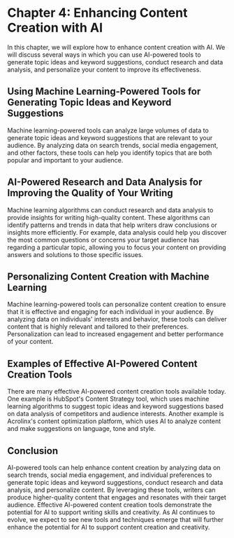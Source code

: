 Chapter 4: Enhancing Content Creation with AI
=============================================

In this chapter, we will explore how to enhance content creation with AI. We will discuss several ways in which you can use AI-powered tools to generate topic ideas and keyword suggestions, conduct research and data analysis, and personalize your content to improve its effectiveness.

Using Machine Learning-Powered Tools for Generating Topic Ideas and Keyword Suggestions
---------------------------------------------------------------------------------------

Machine learning-powered tools can analyze large volumes of data to generate topic ideas and keyword suggestions that are relevant to your audience. By analyzing data on search trends, social media engagement, and other factors, these tools can help you identify topics that are both popular and important to your audience.

AI-Powered Research and Data Analysis for Improving the Quality of Your Writing
-------------------------------------------------------------------------------

Machine learning algorithms can conduct research and data analysis to provide insights for writing high-quality content. These algorithms can identify patterns and trends in data that help writers draw conclusions or insights more efficiently. For example, data analysis could help you discover the most common questions or concerns your target audience has regarding a particular topic, allowing you to focus your content on providing answers and solutions to those specific issues.

Personalizing Content Creation with Machine Learning
----------------------------------------------------

Machine learning-powered tools can personalize content creation to ensure that it is effective and engaging for each individual in your audience. By analyzing data on individuals' interests and behavior, these tools can deliver content that is highly relevant and tailored to their preferences. Personalization can lead to increased engagement and better performance of your content.

Examples of Effective AI-Powered Content Creation Tools
-------------------------------------------------------

There are many effective AI-powered content creation tools available today. One example is HubSpot's Content Strategy tool, which uses machine learning algorithms to suggest topic ideas and keyword suggestions based on data analysis of competitors and audience interests. Another example is Acrolinx's content optimization platform, which uses AI to analyze content and make suggestions on language, tone and style.

Conclusion
----------

AI-powered tools can help enhance content creation by analyzing data on search trends, social media engagement, and individual preferences to generate topic ideas and keyword suggestions, conduct research and data analysis, and personalize content. By leveraging these tools, writers can produce higher-quality content that engages and resonates with their target audience. Effective AI-powered content creation tools demonstrate the potential for AI to support writing skills and creativity. As AI continues to evolve, we expect to see new tools and techniques emerge that will further enhance the potential for AI to support content creation and creativity.
